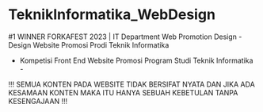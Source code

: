 # TeknikInformatika_WebDesign
#1 WINNER FORKAFEST 2023 | IT Department Web Promotion Design - Design Website Promosi Prodi Teknik Informatika 
- Kompetisi Front End Website Promosi Program Studi Teknik Informatika -

!!! SEMUA KONTEN PADA WEBSITE TIDAK BERSIFAT NYATA DAN JIKA ADA KESAMAAN KONTEN MAKA ITU HANYA SEBUAH KEBETULAN TANPA KESENGAJAAN !!!
